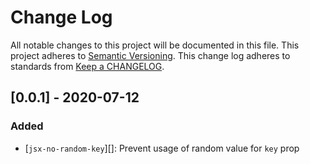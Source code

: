 # Change Log
All notable changes to this project will be documented in this file.
This project adheres to [Semantic Versioning](http://semver.org/).
This change log adheres to standards from [Keep a CHANGELOG](http://keepachangelog.com).

## [0.0.1] - 2020-07-12

### Added
 * [`jsx-no-random-key`][]: Prevent usage of random value for `key` prop
